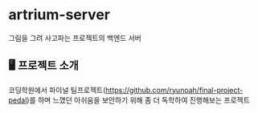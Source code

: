 # artrium-server
그림을 그려 사고파는 프로젝트의 백엔드 서버


## 🖥️ 프로젝트 소개
코딩학원에서 파이널 팀프로젝트(https://github.com/ryunoah/final-project-pedal)를 하며 느꼈던 아쉬움을 보안하기 위해 좀 더 독학하여 진행해보는 프로젝트

<br>
